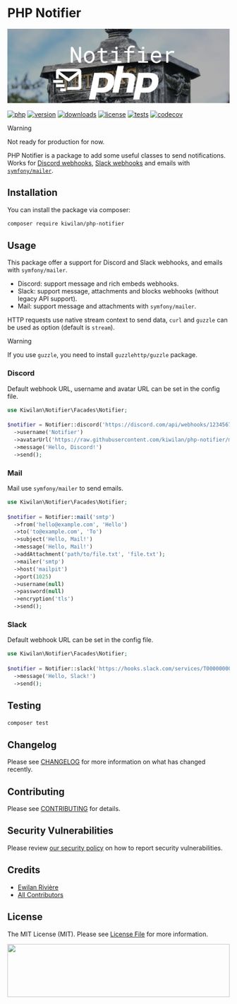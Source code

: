 # **PHP Notifier**

![Banner with british letter box picture in background and Notifier for Laravel title](https://raw.githubusercontent.com/kiwilan/php-notifier/main/docs/banner.jpg)

[![php][php-version-src]][php-version-href]
[![version][version-src]][version-href]
[![downloads][downloads-src]][downloads-href]
[![license][license-src]][license-href]
[![tests][tests-src]][tests-href]
[![codecov][codecov-src]][codecov-href]

> [!WARNING]
> Not ready for production for now.

PHP Notifier is a package to add some useful classes to send notifications. Works for [Discord webhooks](https://support.discord.com/hc/en-us/articles/228383668-Intro-to-Webhooks), [Slack webhooks](https://api.slack.com/messaging/webhooks) and emails with [`symfony/mailer`](https://symfony.com/doc/current/mailer.html).

## Installation

You can install the package via composer:

```bash
composer require kiwilan/php-notifier
```

## Usage

This package offer a support for Discord and Slack webhooks, and emails with `symfony/mailer`.

-   Discord: support message and rich embeds webhooks.
-   Slack: support message, attachments and blocks webhooks (without legacy API support).
-   Mail: support message and attachments with `symfony/mailer`.

HTTP requests use native stream context to send data, `curl` and `guzzle` can be used as option (default is `stream`).

> [!WARNING]
> If you use `guzzle`, you need to install `guzzlehttp/guzzle` package.

### Discord

Default webhook URL, username and avatar URL can be set in the config file.

```php
use Kiwilan\Notifier\Facades\Notifier;

$notifier = Notifier::discord('https://discord.com/api/webhooks/1234567890/ABCDEFGHIJKLMN0123456789')
  ->username('Notifier')
  ->avatarUrl('https://raw.githubusercontent.com/kiwilan/php-notifier/main/docs/banner.jpg')
  ->message('Hello, Discord!')
  ->send();
```

### Mail

Mail use `symfony/mailer` to send emails.

```php
use Kiwilan\Notifier\Facades\Notifier;

$notifier = Notifier::mail('smtp')
  ->from('hello@example.com', 'Hello')
  ->to('to@example.com', 'To')
  ->subject('Hello, Mail!')
  ->message('Hello, Mail!')
  ->addAttachment('path/to/file.txt', 'file.txt');
  ->mailer('smtp')
  ->host('mailpit')
  ->port(1025)
  ->username(null)
  ->password(null)
  ->encryption('tls')
  ->send();
```

### Slack

Default webhook URL can be set in the config file.

```php
use Kiwilan\Notifier\Facades\Notifier;

$notifier = Notifier::slack('https://hooks.slack.com/services/T00000000/B00000000/XXXXXXXXXXXXXXXXXXXXXXXX')
  ->message('Hello, Slack!')
  ->send();
```

## Testing

```bash
composer test
```

## Changelog

Please see [CHANGELOG](CHANGELOG.md) for more information on what has changed recently.

## Contributing

Please see [CONTRIBUTING](CONTRIBUTING.md) for details.

## Security Vulnerabilities

Please review [our security policy](../../security/policy) on how to report security vulnerabilities.

## Credits

-   [Ewilan Rivière](https://github.com/ewilan-riviere)
-   [All Contributors](../../contributors)

## License

The MIT License (MIT). Please see [License File](LICENSE.md) for more information.

[<img src="https://user-images.githubusercontent.com/48261459/201463225-0a5a084e-df15-4b11-b1d2-40fafd3555cf.svg" height="120rem" width="100%" />](https://github.com/kiwilan)

[version-src]: https://img.shields.io/packagist/v/kiwilan/php-notifier.svg?style=flat-square&colorA=18181B&colorB=777BB4
[version-href]: https://packagist.org/packages/kiwilan/php-notifier
[php-version-src]: https://img.shields.io/static/v1?style=flat-square&label=PHP&message=v8.1&color=777BB4&logo=php&logoColor=ffffff&labelColor=18181b
[php-version-href]: https://www.php.net/
[downloads-src]: https://img.shields.io/packagist/dt/kiwilan/php-notifier.svg?style=flat-square&colorA=18181B&colorB=777BB4
[downloads-href]: https://packagist.org/packages/kiwilan/php-notifier
[license-src]: https://img.shields.io/github/license/kiwilan/php-notifier.svg?style=flat-square&colorA=18181B&colorB=777BB4
[license-href]: https://github.com/kiwilan/php-notifier/blob/main/README.md
[tests-src]: https://img.shields.io/github/actions/workflow/status/kiwilan/php-notifier/run-tests.yml?branch=main&label=tests&style=flat-square&colorA=18181B
[tests-href]: https://github.com/kiwilan/php-notifier/actions/workflows/run-tests.yml
[codecov-src]: https://codecov.io/gh/kiwilan/php-notifier/branch/main/graph/badge.svg?token=n85p0OoBu0
[codecov-href]: https://codecov.io/gh/kiwilan/php-notifier
